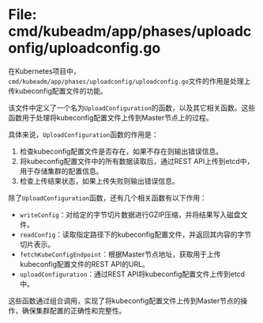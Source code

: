 # File: cmd/kubeadm/app/phases/uploadconfig/uploadconfig.go

在Kubernetes项目中，`cmd/kubeadm/app/phases/uploadconfig/uploadconfig.go`文件的作用是处理上传kubeconfig配置文件的功能。

该文件中定义了一个名为`UploadConfiguration`的函数，以及其它相关函数。这些函数用于处理将kubeconfig配置文件上传到Master节点上的过程。

具体来说，`UploadConfiguration`函数的作用是：

1. 检查kubeconfig配置文件是否存在，如果不存在则输出错误信息。
2. 将kubeconfig配置文件中的所有数据读取后，通过REST API上传到etcd中，用于存储集群的配置信息。
3. 检查上传结果状态，如果上传失败则输出错误信息。

除了`UploadConfiguration`函数，还有几个相关函数有以下作用：

- `writeConfig`：对给定的字节切片数据进行GZIP压缩，并将结果写入磁盘文件。
- `readConfig`：读取指定路径下的kubeconfig配置文件，并返回其内容的字节切片表示。
- `fetchKubeConfigEndpoint`：根据Master节点地址，获取用于上传kubeconfig配置文件的REST API的URL。
- `uploadConfiguration`：通过REST API将kubeconfig配置文件上传到etcd中。

这些函数通过组合调用，实现了将kubeconfig配置文件上传到Master节点的操作，确保集群配置的正确性和完整性。

